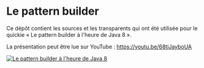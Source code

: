# Le pattern builder  

Ce dépôt contient les sources et les transparents qui ont été utilisée pour le
quickie « Le pattern builder à l'heure de Java 8 ».

La présentation peut être lue sur YouTube : https://youtu.be/68tjJayboUA

[![Le pattern builder à l'heure de Java 8](https://img.youtube.com/vi/68tjJayboUA/0.jpg)](https://www.youtube.com/watch?v=68tjJayboUA)
